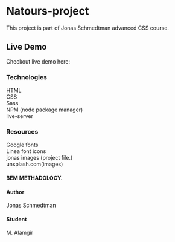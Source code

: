 # Natours-project
This project is part of Jonas Schmedtman advanced CSS course.<br/>
## Live Demo
Checkout live demo here:
### Technologies
HTML<br/>
CSS<br/>
Sass<br/>
NPM (node package manager)<br/>
live-server<br/>
### Resources
Google fonts<br/>
Linea font icons<br />
jonas images (project file.)<br/>
unsplash.com(images)<br/>

#### BEM METHADOLOGY.
#### Author
Jonas Schmedtman
#### Student
M. Alamgir
